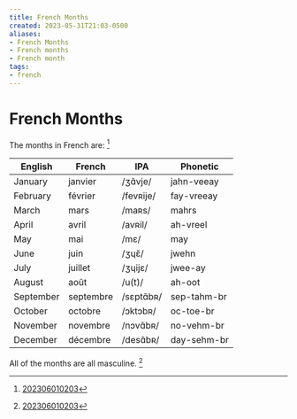 ```yaml
---
title: French Months
created: 2023-05-31T21:03-0500
aliases:
- French Months
- French months
- French month
tags:
- french
---
```


# French Months

The months in French are: [^1]

English   | French    | IPA       | Phonetic
----------|-----------|-----------|------------
January   | janvier   | /ʒɑ̃vje/   | jahn-veeay
February  | février   | /fevʀije/ | fay-vreeay
March     | mars      | /maʀs/    | mahrs
April     | avril     | /avʀil/   | ah-vreel
May       | mai       | /mɛ/      | may
June      | juin      | /ʒɥɛ̃/     | jwehn
July      | juillet   | /ʒɥijɛ/   | jwee-ay
August    | août      | /u(t)/    | ah-oot
September | septembre | /sɛptɑ̃bʀ/ | sep-tahm-br
October   | octobre   | /ɔktɔbʀ/  | oc-toe-br
November  | novembre  | /nɔvɑ̃bʀ/  | no-vehm-br
December  | décembre  | /desɑ̃bʀ/  | day-sehm-br

All of the months are all masculine. [^1]

[^1]: [202306010203](../entries/202306010203.md)
